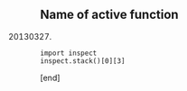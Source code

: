 Name of active function
-----------------------

20130327.

    import inspect
    inspect.stack()[0][3]

[end]
